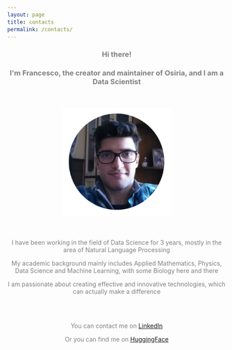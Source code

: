 ```yaml
---
layout: page
title: contacts
permalink: /contacts/
---
```


<center><h3><span style="color:grey">Hi there!</span></h3></center>

<center><h3><span style="color:grey">I'm Francesco, the creator and maintainer of Osiria, and I am a Data Scientist</span></h3></center>

<br>
<br>

<center><img src="https://github.com/francesco-russo-githubber/trials/blob/main/circular_picture.png" width="250" height="250"></center>

<br>
<br>

<center><p><span style="color:grey">I have been working in the field of Data Science for 3 years, mostly in the area of Natural Language Processing</span></p></center>

<center><p><span style="color:grey">My academic background mainly includes Applied Mathematics, Physics, Data Science and Machine Learning, with some Biology here and there</span></p></center>

<center><p><span style="color:grey">I am passionate about creating effective and innovative technologies, which can actually make a difference</span></p></center>

<br>
<br>

<center><p><span style="color:grey">You can contact me on <a href="https://www.linkedin.com/in/francesco-russo-32a1901b4/">LinkedIn</a></span></p></center>
<center><p><span style="color:grey">Or you can find me on <a href="https://huggingface.co/osiria">HuggingFace</a></span></p></center>
